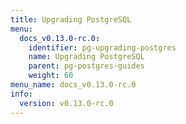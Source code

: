 ```yaml
---
title: Upgrading PostgreSQL
menu:
  docs_v0.13.0-rc.0:
    identifier: pg-upgrading-postgres
    name: Upgrading PostgreSQL
    parent: pg-postgres-guides
    weight: 60
menu_name: docs_v0.13.0-rc.0
info:
  version: v0.13.0-rc.0
---
```


